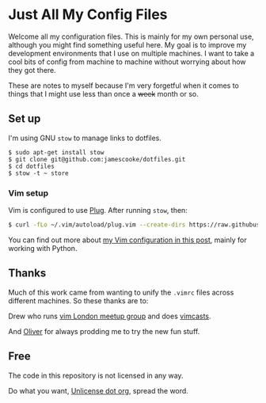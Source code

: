 # Just All My Config Files

Welcome all my configuration files. This is mainly for my own personal use,
although you might find something useful here. My goal is to improve my
development environments that I use on multiple machines. I want to take a cool
bits of config from machine to machine without worrying about how they got
there.

These are notes to myself because I'm very forgetful when it comes to things
that I might use less than once a ~~week~~ month or so.


## Set up

I'm using GNU `stow` to manage links to dotfiles.

    $ sudo apt-get install stow
    $ git clone git@github.com:jamescooke/dotfiles.git
    $ cd dotfiles
    $ stow -t ~ store


### Vim setup

Vim is configured to use [Plug](https://github.com/junegunn/vim-plug). After
running `stow`, then:

```sh
$ curl -fLo ~/.vim/autoload/plug.vim --create-dirs https://raw.githubusercontent.com/junegunn/vim-plug/master/plug.vim
```

You can find out more about [my Vim configuration in this
post](http://jamescooke.info/my-vim-setup-for-python-development.html), mainly
for working with Python.


## Thanks

Much of this work came from wanting to unify the `.vimrc` files across
different machines. So these thanks are to:

Drew who runs [vim London meetup group](http://www.meetup.com/Vim-London/)
and does [vimcasts](http://vimcasts.org/).

And [Oliver](https://github.com/Wolfy87) for always prodding me to try the new
fun stuff.


## Free

The code in this repository is not licensed in any way.

Do what you want, [Unlicense dot org](http://unlicense.org/), spread the word.
